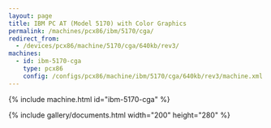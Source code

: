 ```yaml
---
layout: page
title: IBM PC AT (Model 5170) with Color Graphics
permalink: /machines/pcx86/ibm/5170/cga/
redirect_from:
  - /devices/pcx86/machine/5170/cga/640kb/rev3/
machines:
  - id: ibm-5170-cga
    type: pcx86
    config: /configs/pcx86/machine/ibm/5170/cga/640kb/rev3/machine.xml
---
```


{% include machine.html id="ibm-5170-cga" %}

{% include gallery/documents.html width="200" height="280" %}
